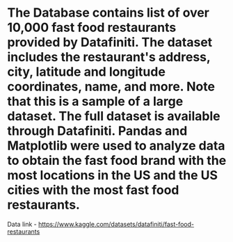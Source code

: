 # The Database contains list of over 10,000 fast food restaurants provided by Datafiniti. The dataset includes the restaurant's address, city, latitude and longitude coordinates, name, and more. Note that this is a sample of a large dataset. The full dataset is available through Datafiniti. Pandas and Matplotlib were used to analyze data to obtain the fast food brand with the most locations in the US and the US cities with the most fast food restaurants.
Data link - https://www.kaggle.com/datasets/datafiniti/fast-food-restaurants
